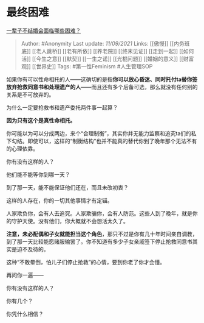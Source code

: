 # 最终困难
[一辈子不结婚会面临哪些困难？](https://www.zhihu.com/question/424799240/answer/2111352298)

> Author: #Anonymity 
Last update: *11/09/2021* 
Links: [[傲慢]] [[内务班底]] [[老人跳桥]] [[老有所依]] [[养老院]] [[终末见证]] [[走到一起]] [[如何活]] [[今生之意]] [[默契]] [[一生之诺]] [[光棍问题]] [[婚姻的意义]] [[财富观]] [[世界史]]
Tags: #第一性Feminism #人生管理SOP   

如果你有可以性命相托的人——这确切的是指**你可以放心昏迷、同时托付ta替你签放弃抢救同意书和处理遗产的人**——而且还有多个后备可选，那么就没有任何别的关系是不可放弃的。

为什么一定要抢救书和遗产委托两件事一起算？

**因为只有这个是真性命相托。**

你可能以为可以分成两边，来个“合理制衡”，其实你并无能力监察和追究ta们的私下勾结。即使可以，这样的“制衡结构”也并不能真的替代你到了晚年那个无法不有的心理依靠。

你有没有这样的人？

他们能不能等你到哪一天？

到了那一天，能不能保证他们还在，而且未改初衷？

这样的人存在，你的一切其他事情才有定锚。

人家欺负你，会有人去追究。人家欺骗你，会有人防范。这些人到了晚年，就是你的守护天使。没有他们，你大概就不会想活太久了。

**注意，未必配偶和子女就能担当这个角色**，那只不过是你有几十年时间亲自调教，到了那一天比较能愿赌服输罢了。你不知道有多少子女亲戚签下停止抢救同意书其实是迫不及待的。

这种“不敢晕倒，怕儿子们停止抢救”的心情，要到你老了你才会懂。

再问你一遍——

你有没有这样的人？

你有几个？

你凭什么相信？

  
